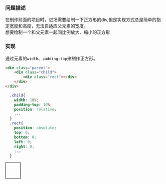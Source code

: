 <!--
title:利用css实现按父元素宽度等比例缩放的正方形(圆形)
date:2024-07-18 02:17:21
tags: -CSS -Vue
categories: -搭建博客 -教程
-->

### 问题描述
在制作前面的项目时，进场需要绘制一下正方形的div,但是实现方式总是简单的指定宽度和高度，无法自适应父元素的宽度。  
想要绘制一个和父元素一起同比例放大、缩小的正方形

### 实现
通过元素的`width`、`padding-top`来制作正方形。
```html
<div class="parent">
	<div class="child">
		<div class="rect"></div>
	</div>
</div>
```
```css
  .child{
	width: 10%;
	padding-top: 10%;
	position: relative;
	...
  }
  .rect{
	position: absolute;
	top: 0;
	bottom: 0;
	left: 0;
	right: 0;
	...
  }
```

<div class="parent">
	<div class="child">
		<div class="rect"></div>
	</div>
</div>
<style>
.parent{
	width: 100%;
}
.child{
	width: 10%;
	padding-top: 10%;
	position: relative;
}
.rect{
	position: absolute;
	top: 0;
	bottom: 0;
	left: 0;
	right: 0;
	border:1px solid #000;
}
</style>